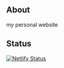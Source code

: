 ## About
my personal website

## Status
[![Netlify Status](https://api.netlify.com/api/v1/badges/ebd6adf0-aa73-43be-8890-e89a13501d65/deploy-status)](https://app.netlify.com/sites/serene-tereshkova-18f57a/deploys)
